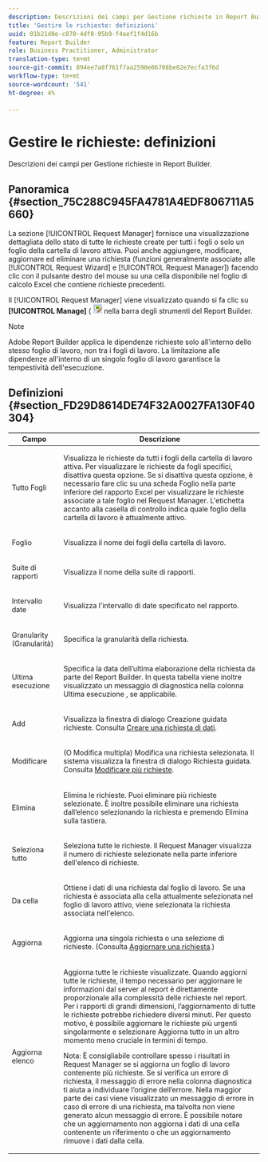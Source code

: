 ```yaml
---
description: Descrizioni dei campi per Gestione richieste in Report Builder.
title: 'Gestire le richieste: definizioni'
uuid: 01b21d0e-c870-4df8-95b9-f4aef1f4d16b
feature: Report Builder
role: Business Practitioner, Administrator
translation-type: tm+mt
source-git-commit: 894ee7a8f761f7aa2590e06708be82e7ecfa3f6d
workflow-type: tm+mt
source-wordcount: '541'
ht-degree: 4%

---
```



# Gestire le richieste: definizioni

Descrizioni dei campi per Gestione richieste in Report Builder.

## Panoramica {#section_75C288C945FA4781A4EDF806711A5660}

La sezione [!UICONTROL Request Manager] fornisce una visualizzazione dettagliata dello stato di tutte le richieste create per tutti i fogli o solo un foglio della cartella di lavoro attiva. Puoi anche aggiungere, modificare, aggiornare ed eliminare una richiesta (funzioni generalmente associate alle [!UICONTROL Request Wizard] e [!UICONTROL Request Manager]) facendo clic con il pulsante destro del mouse su una cella disponibile nel foglio di calcolo Excel che contiene richieste precedenti.

Il [!UICONTROL Request Manager] viene visualizzato quando si fa clic su **[!UICONTROL Manage]** ( ![](assets/edit_request.gif) nella barra degli strumenti del Report Builder.

>[!NOTE]
>
>Adobe Report Builder applica le dipendenze richieste solo all&#39;interno dello stesso foglio di lavoro, non tra i fogli di lavoro. La limitazione alle dipendenze all&#39;interno di un singolo foglio di lavoro garantisce la tempestività dell&#39;esecuzione.

## Definizioni {#section_FD29D8614DE74F32A0027FA130F40304}

<table id="table_0880204181074BDBBA37E3DF2972A672"> 
 <thead> 
  <tr> 
   <th colname="col1" class="entry"> Campo </th> 
   <th colname="col2" class="entry"> Descrizione </th> 
  </tr> 
 </thead>
 <tbody> 
  <tr> 
   <td colname="col1"> <p>Tutto Fogli </p> </td> 
   <td colname="col2"> <p>Visualizza le richieste da tutti i fogli della cartella di lavoro attiva. Per visualizzare le richieste da fogli specifici, disattiva questa opzione. Se si disattiva questa opzione, è necessario fare clic su una scheda Foglio nella parte inferiore del rapporto Excel per visualizzare le richieste associate a tale foglio nel <span class="wintitle"> Request Manager</span>. L'etichetta accanto alla casella di controllo indica quale foglio della cartella di lavoro è attualmente attivo. </p> </td> 
  </tr> 
  <tr> 
   <td colname="col1"> <p>Foglio </p> </td> 
   <td colname="col2"> <p>Visualizza il nome dei fogli della cartella di lavoro. </p> </td> 
  </tr> 
  <tr> 
   <td colname="col1"> <p>Suite di rapporti </p> </td> 
   <td colname="col2"> <p>Visualizza il nome della suite di rapporti. </p> </td> 
  </tr> 
  <tr> 
   <td colname="col1"> <p>Intervallo date </p> </td> 
   <td colname="col2"> <p>Visualizza l'intervallo di date specificato nel rapporto. </p> </td> 
  </tr> 
  <tr> 
   <td colname="col1"> <p>Granularity (Granularità) </p> </td> 
   <td colname="col2"> <p>Specifica la granularità della richiesta. </p> </td> 
  </tr> 
  <tr> 
   <td colname="col1"> <p> Ultima esecuzione </p> </td> 
   <td colname="col2"> <p>Specifica la data dell’ultima elaborazione della richiesta da parte del Report Builder. In questa tabella viene inoltre visualizzato un messaggio di diagnostica nella colonna <span class="wintitle"> Ultima esecuzione</span> , se applicabile. </p> </td> 
  </tr> 
  <tr> 
   <td colname="col1"> <p>Add </p> </td> 
   <td colname="col2"> <p>Visualizza la finestra di dialogo Creazione guidata richieste. Consulta <a href="/help/analyze/report-builder/data-requests/t-create-a-data-request.md"   > Creare una richiesta di dati</a>. </p> </td> 
  </tr> 
  <tr> 
   <td colname="col1"> <p>Modificare </p> </td> 
   <td colname="col2"> <p> (O Modifica multipla) Modifica una richiesta selezionata. Il sistema visualizza la finestra di dialogo <span class="wintitle"> Richiesta guidata</span>. Consulta <a href="/help/analyze/report-builder/manage-requests/t-edit-multiple-requests.md"   > Modificare più richieste</a>. </p> </td> 
  </tr> 
  <tr> 
   <td colname="col1"> <p>Elimina </p> </td> 
   <td colname="col2"> <p>Elimina le richieste. Puoi eliminare più richieste selezionate. È inoltre possibile eliminare una richiesta dall’elenco selezionando la richiesta e premendo Elimina sulla tastiera. </p> </td> 
  </tr> 
  <tr> 
   <td colname="col1"> <p> Seleziona tutto </p> </td> 
   <td colname="col2"> <p>Seleziona tutte le richieste. Il <span class="wintitle"> Request Manager</span> visualizza il numero di richieste selezionate nella parte inferiore dell'elenco di richieste. </p> </td> 
  </tr> 
  <tr> 
   <td colname="col1"> <p>Da cella </p> </td> 
   <td colname="col2"> <p>Ottiene i dati di una richiesta dal foglio di lavoro. Se una richiesta è associata alla cella attualmente selezionata nel foglio di lavoro attivo, viene selezionata la richiesta associata nell'elenco. </p> </td> 
  </tr> 
  <tr> 
   <td colname="col1"> <p> Aggiorna </p> </td> 
   <td colname="col2"> <p>Aggiorna una singola richiesta o una selezione di richieste. (Consulta <a href="/help/analyze/report-builder/manage-requests/t-refresh-a-request.md"   > Aggiornare una richiesta</a>.) </p> </td> 
  </tr> 
  <tr> 
   <td colname="col1"> <p>Aggiorna elenco </p> </td> 
   <td colname="col2"> <p>Aggiorna tutte le richieste visualizzate. Quando aggiorni tutte le richieste, il tempo necessario per aggiornare le informazioni dal server al report è direttamente proporzionale alla complessità delle richieste nel report. Per i rapporti di grandi dimensioni, l’aggiornamento di tutte le richieste potrebbe richiedere diversi minuti. Per questo motivo, è possibile aggiornare le richieste più urgenti singolarmente e selezionare <span class="wintitle"> Aggiorna tutto</span> in un altro momento meno cruciale in termini di tempo. </p> <p> <p>Nota: È consigliabile controllare spesso i risultati in <span class="wintitle"> Request Manager</span> se si aggiorna un foglio di lavoro contenente più richieste. Se si verifica un errore di richiesta, il messaggio di errore nella colonna diagnostica ti aiuta a individuare l’origine dell’errore. Nella maggior parte dei casi viene visualizzato un messaggio di errore in caso di errore di una richiesta, ma talvolta non viene generato alcun messaggio di errore. È possibile notare che un aggiornamento non aggiorna i dati di una cella contenente un riferimento o che un aggiornamento rimuove i dati dalla cella. </p> </p> </td> 
  </tr> 
 </tbody> 
</table>

